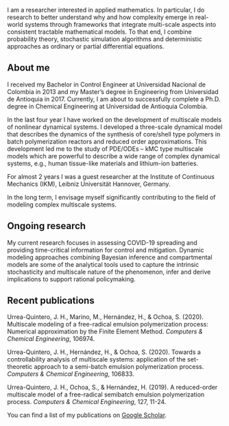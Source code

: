 I am a researcher interested in applied mathematics. In particular, I do research to better understand why and how complexity emerge in real-world systems through frameworks that integrate multi-scale aspects into consistent tractable mathematical models. To that end, I combine probability theory, stochastic simulation algorithms and deterministic approaches as ordinary or partial differential equations.

## About me

I received my Bachelor in Control Engineer at Universidad Nacional de Colombia in 2013 and my Master’s degree in Engineering from Universidad de Antioquia in 2017. Currently, I am about to successfully complete a Ph.D. degree in Chemical Engineering at Universidad de Antioquia Colombia.


In the last four year I have worked on the development of multiscale models of nonlinear dynamical systems. I developed a three-scale dynamical model that describes the dynamics of the synthesis of core/shell type polymers in batch polymerization reactors and reduced order approximations. This development led me to the study of PDE/ODEs – kMC type multiscale models which are powerful to describe a wide range of complex dynamical systems, e.g., human tissue-like materials and lithium-ion batteries.


For almost 2 years I was a guest researcher at the Institute of Continuous Mechanics (IKM), Leibniz Universität Hannover, Germany.


In the long term, I envisage myself significantly contributing to the field of modeling complex multiscale systems. 


## Ongoing research

My current research focuses in assessing COVID-19 spreading and providing time-critical information for control and mitigation. Dynamic modeling approaches combining Bayesian inference and compartmental models are some of the analytical tools used to capture the intrinsic stochasticity and multiscale nature of the phenomenon, infer and derive implications to support rational policymaking.


## Recent publications

Urrea-Quintero, J. H., Marino, M., Hernández, H., & Ochoa, S. (2020). Multiscale modeling of a free-radical emulsion polymerization process: Numerical approximation by the Finite Element Method. _Computers & Chemical Engineering_, 106974.

Urrea-Quintero, J. H., Hernández, H., & Ochoa, S. (2020). Towards a controllability analysis of multiscale systems: application of the set-theoretic approach to a semi-batch emulsion polymerization process. _Computers & Chemical Engineering_, 106833.

Urrea-Quintero, J. H., Ochoa, S., & Hernández, H. (2019). A reduced-order multiscale model of a free-radical semibatch emulsion polymerization process. _Computers & Chemical Engineering_, 127, 11-24.

You can find a list of my publications on [Google Scholar](https://scholar.google.com/citations?hl=en&user=vxlllIsAAAAJ&view_op=list_works&sortby=pubdate).


